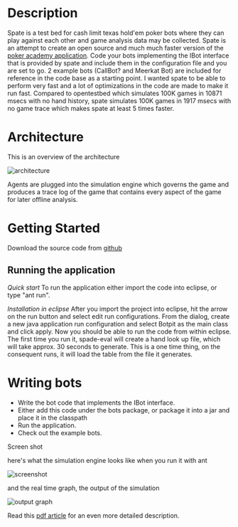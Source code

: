 Description
===========
Spate is a test bed for cash limit texas hold'em poker bots where they can play against each other and game analysis data may be collected. Spate is an attempt to create an open source and much much faster version of the [poker academy application](http://www.poker-academy.com). Code your bots implementing the IBot interface that is provided by spate and include them in the configuration file and you are set to go. 2 example bots (CallBot? and Meerkat Bot) are included for reference in the code base as a starting point. I wanted spate to be able to perform very fast and a lot of optimizations in the code are made to make it run fast. Compared to opentestbed which simulates 100K games in 10871 msecs with no hand history, spate simulates 100K games in 1917 msecs with no game trace which makes spate at least 5 times faster.

Architecture
============
This is an overview of the architecture

![architecture](http://img.dizman.org/serv/43)

Agents are plugged into the simulation engine which governs the game and produces a trace log of the game that contains every aspect of the game for later offline analysis.


Getting Started
===============

Download the source code from [github](https://github.com/dendiz/spate-java)

Running the application
-----------------------

*Quick start* To run the application either import the code into eclipse, or type "ant run".

*Installation in eclipse* After you import the project into eclipse, hit the arrow on the run button and select edit run configurations. From the dialog, create a new java application run configuration and select Botpit as the main class and click apply. Now you should be able to run the code from within eclipse. The first time you run it, spade-eval will create a hand look up file, which will take approx. 30 seconds to generate. This is a one time thing, on the consequent runs, it will load the table from the file it generates.

Writing bots
============
* Write the bot code that implements the IBot interface.
* Either add this code under the bots package, or package it into a jar and place it in the classpath
* Run the application.
* Check out the example bots.

Screen shot

here's what the simulation engine looks like when you run it with ant

![screenshot](http://img.dizman.org/serv/44)

and the real time graph, the output of the simulation

![output graph](http://img.dizman.org/serv/45)

Read this [pdf article](http://1drv.ms/1vlZdd5) for an even more detailed description.
